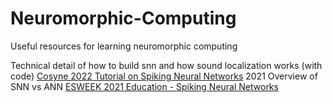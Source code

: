 # Neuromorphic-Computing
Useful resources for learning neuromorphic computing

Technical detail of how to build snn and how sound localization works (with code) [Cosyne 2022 Tutorial on Spiking Neural Networks](https://neural-reckoning.github.io/cosyne-tutorial-2022/)
2021 Overview of SNN vs ANN [ESWEEK 2021 Education - Spiking Neural Networks](https://www.youtube.com/watch?v=7TybETlCslM&t=6171s)

